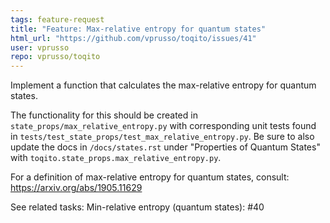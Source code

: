 ```yaml
---
tags: feature-request
title: "Feature: Max-relative entropy for quantum states"
html_url: "https://github.com/vprusso/toqito/issues/41"
user: vprusso
repo: vprusso/toqito
---
```


Implement a function that calculates the max-relative entropy for quantum states. 

The functionality for this should be created in `state_props/max_relative_entropy.py` with corresponding unit tests found in `tests/test_state_props/test_max_relative_entropy.py`. Be sure to also update the docs in `/docs/states.rst` under "Properties of Quantum States" with `toqito.state_props.max_relative_entropy.py`.

For a definition of max-relative entropy for quantum states, consult:
https://arxiv.org/abs/1905.11629

See related tasks:
Min-relative entropy (quantum states): #40 
